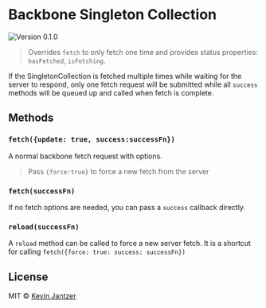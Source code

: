 Backbone Singleton Collection
==============================

![Version 0.1.0](https://img.shields.io/badge/Version-0.1.0-blue.svg)

> Overrides `fetch` to only fetch one time and provides status properties: `hasFetched`, `isFetching`.

If the SingletonCollection is fetched multiple times while waiting for the server to respond, only one fetch request will be submitted while all `success` methods will be queued up and called when fetch is complete.

## Methods

### `fetch({update: true, success:successFn})`

A normal backbone fetch request with options.

> Pass `{force:true}` to force a new fetch from the server

### `fetch(successFn)`

If no fetch options are needed, you can pass a `success` callback directly.


### `reload(successFn)`

A `reload` method can be called to force a new server fetch. It is a shortcut for calling `fetch({force: true: success: successFn})`

## License

MIT © [Kevin Jantzer](http://kevinjantzer.com)
